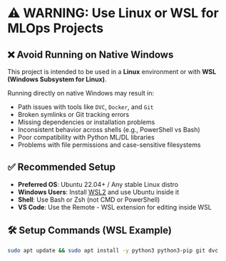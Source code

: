 # ⚠️ WARNING: Use Linux or WSL for MLOps Projects

## ❌ Avoid Running on Native Windows

This project is intended to be used in a **Linux** environment or with **WSL (Windows Subsystem for Linux)**.

Running directly on native Windows may result in:
- Path issues with tools like `DVC`, `Docker`, and `Git`
- Broken symlinks or Git tracking errors
- Missing dependencies or installation problems
- Inconsistent behavior across shells (e.g., PowerShell vs Bash)
- Poor compatibility with Python ML/DL libraries
- Problems with file permissions and case-sensitive filesystems

## ✅ Recommended Setup

- **Preferred OS**: Ubuntu 22.04+ / Any stable Linux distro
- **Windows Users**: Install [WSL2](https://learn.microsoft.com/en-us/windows/wsl/install) and use Ubuntu inside it
- **Shell**: Use Bash or Zsh (not CMD or PowerShell)
- **VS Code**: Use the Remote - WSL extension for editing inside WSL

## 🛠️ Setup Commands (WSL Example)

```bash
sudo apt update && sudo apt install -y python3 python3-pip git dvc

